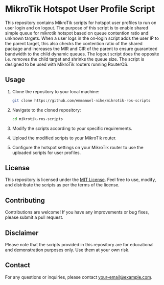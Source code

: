 # MikroTik Hotspot User Profile Script

This repository contains MikroTik scripts for hotspot user profiles to run on user login and on logout. The purpose of this script is to enable shared simple queue for mikrotik hotspot based on queue contention ratio and unknown targets. When a user logs in the on-login script adds the user IP to the parent target, this also checks the contention ratio of the shared package and increases tne MIR and CIR of the parent to ensure guaranteed bandwidth to the child dynamic queues. The logout script does the opposite i.e. removes the child target and shrinks the queue size. The script is designed to be used with MikroTik routers running RouterOS.

## Usage

1. Clone the repository to your local machine:

    ```bash
    git clone https://github.com/emmanuel-nike/mikrotik-ros-scripts
    ```

2. Navigate to the cloned repository:

    ```bash
    cd mikrotik-ros-scripts
    ```

3. Modify the scripts according to your specific requirements.

4. Upload the modified scripts to your MikroTik router.

5. Configure the hotspot settings on your MikroTik router to use the uploaded scripts for user profiles.

## License

This repository is licensed under the [MIT License](LICENSE). Feel free to use, modify, and distribute the scripts as per the terms of the license.

## Contributing

Contributions are welcome! If you have any improvements or bug fixes, please submit a pull request.

## Disclaimer

Please note that the scripts provided in this repository are for educational and demonstration purposes only. Use them at your own risk.

## Contact

For any questions or inquiries, please contact [your-email@example.com](mailto:your-email@example.com).
